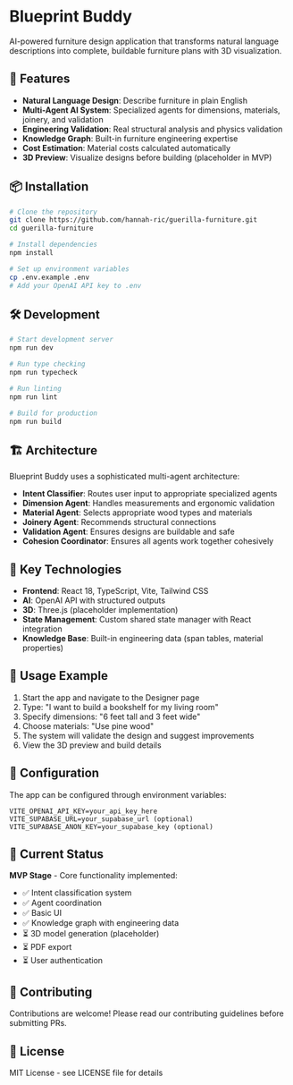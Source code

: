 # Blueprint Buddy

AI-powered furniture design application that transforms natural language descriptions into complete, buildable furniture plans with 3D visualization.

## 🚀 Features

- **Natural Language Design**: Describe furniture in plain English
- **Multi-Agent AI System**: Specialized agents for dimensions, materials, joinery, and validation
- **Engineering Validation**: Real structural analysis and physics validation
- **Knowledge Graph**: Built-in furniture engineering expertise
- **Cost Estimation**: Material costs calculated automatically
- **3D Preview**: Visualize designs before building (placeholder in MVP)

## 📦 Installation

```bash
# Clone the repository
git clone https://github.com/hannah-ric/guerilla-furniture.git
cd guerilla-furniture

# Install dependencies
npm install

# Set up environment variables
cp .env.example .env
# Add your OpenAI API key to .env
```

## 🛠️ Development

```bash
# Start development server
npm run dev

# Run type checking
npm run typecheck

# Run linting
npm run lint

# Build for production
npm run build
```

## 🏗️ Architecture

Blueprint Buddy uses a sophisticated multi-agent architecture:

- **Intent Classifier**: Routes user input to appropriate specialized agents
- **Dimension Agent**: Handles measurements and ergonomic validation
- **Material Agent**: Selects appropriate wood types and materials
- **Joinery Agent**: Recommends structural connections
- **Validation Agent**: Ensures designs are buildable and safe
- **Cohesion Coordinator**: Ensures all agents work together cohesively

## 🌟 Key Technologies

- **Frontend**: React 18, TypeScript, Vite, Tailwind CSS
- **AI**: OpenAI API with structured outputs
- **3D**: Three.js (placeholder implementation)
- **State Management**: Custom shared state manager with React integration
- **Knowledge Base**: Built-in engineering data (span tables, material properties)

## 📝 Usage Example

1. Start the app and navigate to the Designer page
2. Type: "I want to build a bookshelf for my living room"
3. Specify dimensions: "6 feet tall and 3 feet wide"
4. Choose materials: "Use pine wood"
5. The system will validate the design and suggest improvements
6. View the 3D preview and build details

## 🔧 Configuration

The app can be configured through environment variables:

```env
VITE_OPENAI_API_KEY=your_api_key_here
VITE_SUPABASE_URL=your_supabase_url (optional)
VITE_SUPABASE_ANON_KEY=your_supabase_key (optional)
```

## 🚦 Current Status

**MVP Stage** - Core functionality implemented:
- ✅ Intent classification system
- ✅ Agent coordination
- ✅ Basic UI
- ✅ Knowledge graph with engineering data
- ⏳ 3D model generation (placeholder)
- ⏳ PDF export
- ⏳ User authentication

## 🤝 Contributing

Contributions are welcome! Please read our contributing guidelines before submitting PRs.

## 📄 License

MIT License - see LICENSE file for details
